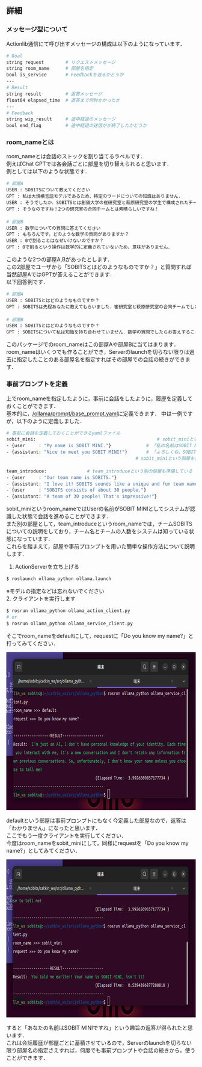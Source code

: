 ## 詳細
### メッセージ型について
Actionlib通信にて呼び出すメッセージの構成は以下のようになっています．
```sh
# Goal
string request        # リクエストメッセージ
string room_name      # 部屋名指定
bool is_service       # Feedbackを送るかどうか
---
# Result
string result         # 返答メッセージ
float64 elapsed_time  # 返答まで何秒かかったか
---
# Feedback
string wip_result     # 途中経過のメッセージ
bool end_flag         # 途中経過の送信がが終了したかどうか
```


### room_nameとは
room_nameとは会話のストックを割り当てるラベルです．\
例えばChat GPTでは各会話ごとに部屋を切り替えられると思います．\
例としては以下のような状態です．
```sh
# 部屋A
USER : SOBITSについて教えてください
GPT : 私は大規模言語モデルであるため，特定のワードについての知識はありません．
USER : そうでしたか．SOBITSとは創価大学の崔研究室と萩原研究室の学生で構成されたチームです
GPT : そうなのですね！2つの研究室の合同チームとは素晴らしいですね！

# 部屋B
USER : 数学についての質問に答えてください
GPT : もちろんです。どのような数学の質問がありますか？
USER : 0で割ることはなぜいけないのですか？
GPT : 0で割るという操作は数学的に定義されていないため、意味がありません．
```
このような2つの部屋A,Bがあったとします．\
この2部屋でユーザから「SOBITSとはどのようなものですか？」と質問すれば当然部屋AではGPTが答えることができます．\
以下回答例です．
```sh
# 部屋A
USER : SOBITSとはどのようなものですか？
GPT : SOBITSは先程あなたに教えてもらいました．崔研究室と萩原研究室の合同チームでしたね．なにか間違いがありましたか？

# 部屋B
USER : SOBITSとはどのようなものですか？
GPT : SOBITSについて私は知識を持ち合わせていません．数学の質問でしたらお答えすることができるかもしれません．
```
このパッケージでのroom_nameはこの部屋Aや部屋Bに当てはまります．\
room_nameはいくつでも作ることができ，Serverのlaunchを切らない限りは過去に指定したことのある部屋名を指定すればその部屋での会話の続きができます．



### 事前プロンプトを定義
上でroom_nameを指定したように，事前に会話をしたように，履歴を定義しておくことができます．\
基本的に，[/ollama/prompt/base_prompt.yaml](/prompt/base_prompt.yaml)に定義できます．
中は一例ですが，以下のように定義しました．
```sh
# 事前に会話を定義しておくことができるyamlファイル
sobit_mini:                                             # sobit_miniという部屋では．．．
- {user     : "My name is SOBIT MINI."}             # 「私の名前はSOBIT MINIです」とUser側から言ったら，，，  
- {assistant: "Nice to meet you SOBIT MINI!"}       # 「よろしくね，SOBIT MINIさん」と言っている会話を予め定義しているので
                                                # sobit_miniという部屋を指定すればこの続きから会話できます

team_introduce:               # team_introduceという別の部屋も準備している
- {user     : "Our team name is SOBITS."}
- {assistant: "I love it! SOBITS sounds like a unique and fun team name."}
- {user     : "SOBITS consists of about 30 people."}
- {assistant: "A team of 30 people! That's impressive!"}
```
sobit_miniというroom_nameではUserの名前がSOBIT MINIとしてシステムが認識した状態で会話を進めることができます．\
また別の部屋として，team_introduceというroom_nameでは，チームSOBITSについての説明をしており，チーム名とチームの人数をシステムは知っている状態になっています．\
これらを踏まえて，部屋や事前プロンプトを用いた簡単な操作方法について説明します．
1. ActionServerを立ち上げる
```sh
$ roslaunch ollama_python ollama.launch
```
※モデルの指定などは忘れないでください\
2. クライアントを実行します
```sh
$ rosrun ollama_python ollama_action_client.py
# or
$ rosrun ollama_python ollama_service_client.py
```
そこでroom_nameをdefaultにして，requestに「Do you know my name?」と打ってみてください．

<div align="center">
<img src="img/default_result.png" height="420">
</div>

defaultという部屋は事前プロンプトにもなく今定義した部屋なので，返答は「わかりません」になったと思います．\
ここでもう一度クライアントを実行してください．\
今度はroom_nameをsobit_miniにして，同様にrequestを「Do you know my name?」としてみてください．

<div align="center">
<img src="img/sobit_mini_result.png" height="420">
</div>

すると「あなたの名前はSOBIT MINIですね」という趣旨の返答が得られたと思います．\
これは会話履歴が部屋ごとに蓄積させているので，Serverのlaunchを切らない限り部屋名の指定さえすれば，何度でも事前プロンプトや会話の続きから，使うことができます．
